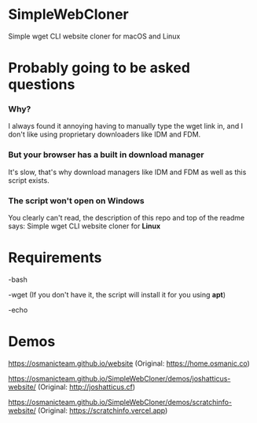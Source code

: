 # SimpleWebCloner
Simple wget CLI website cloner for macOS and Linux
<br>
# Probably going to be asked questions
<h3>Why?</h3>
I always found it annoying having to manually type the wget link in, and I don't like using proprietary downloaders like IDM and FDM.
<h3>But your browser has a built in download manager</h3>
It's slow, that's why download managers like IDM and FDM as well as this script exists.
<h3>The script won't open on Windows</h3>
You clearly can't read, the description of this repo and top of the readme says: Simple wget CLI website cloner for <b>Linux</b>

# Requirements
-bash

-wget (If you don't have it, the script will install it for you using <b>apt</b>)

-echo

# Demos
https://osmanicteam.github.io/website (Original: https://home.osmanic.co)

https://osmanicteam.github.io/SimpleWebCloner/demos/joshatticus-website/ (Original: http://joshatticus.cf)

https://osmanicteam.github.io/SimpleWebCloner/demos/scratchinfo-website/ (Original: https://scratchinfo.vercel.app)
